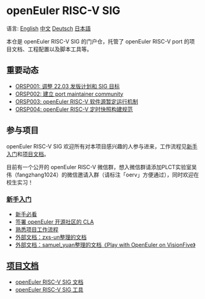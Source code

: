 # openEuler RISC-V SIG

语言:
[English](/about/README.en.md)
[中文](/about/README.zhs.md)
[Deutsch](/about/README.de.md)
[日本語](/about/README.jp.md)

本仓是 openEuler RISC-V SIG 的门户仓，托管了 openEuler RISC-V port 的项目文档、工程配置以及脚本工具等。


## 重要动态

- [ORSP001: 调整 22.03 发版计划和 SIG 目标](/proposal/ORSP001.md)
- [ORSP002: 建立 port maintainer community](/proposal/ORSP002.md)
- [ORSP003: openEuler RISC-V 软件源暂定运行机制](/proposal/ORSP003.md)
- [ORSP004: openEuler RISC-V 定时快照构建规范](/proposal/ORSP004.md)


## 参与项目

openEuler RISC-V SIG 欢迎所有对本项目感兴趣的人参与进来，工作流程见[新手入门](/doc/tutorials)和[项目文档](/doc)。

目前有一个公开的 openEuler RISC-V 微信群，想入微信群请添加PLCT实验室吴伟（fangzhang1024）的微信邀请入群（请标注「oerv」方便通过），同时欢迎在校生实习！

### [新手入门](/doc/tutorials)
- [新手必看](/doc/tutorials/README.md)
- [签署 openEuler 开源社区的 CLA](/doc/tutorials/account-oE-CLA.md)
- [熟悉项目工作流程](/doc/tutorials/workflow-for-build-a-package.md)
- [外部文档：zxs-un整理的文档](https://gitee.com/zxs-un/doc-port2riscv64-openEuler)
- [外部文档：samuel_yuan整理的文档《Play with OpenEuler on VisionFive》](https://gitee.com/samuel_yuan/riscv-openeuler-visionfive)

## [项目文档](/doc)
- [openEuler RISC-V SIG 文档](/doc/README.md)
- [openEuler RISC-V SIG 工具](/tools/README.md)

